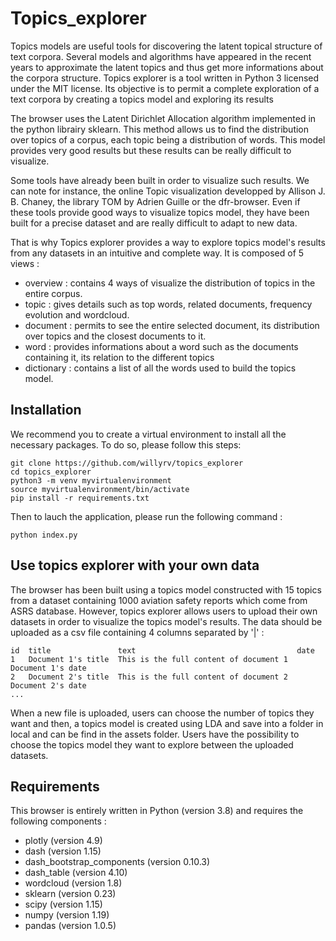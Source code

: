 # Topics_explorer

Topics models are useful tools for discovering the latent topical structure of text corpora. Several models and algorithms have appeared in the recent years to approximate the latent topics and thus get more informations about the corpora structure. Topics explorer is a tool written in Python 3 licensed under the MIT license. Its objective is to permit a complete exploration of a text corpora by creating a topics model and exploring its results

The browser uses the Latent Dirichlet Allocation algorithm implemented in the python librairy sklearn. This method allows us to find the distribution over topics of a corpus, each topic being a distribution of words. This model provides very good results but these results can be really difficult to visualize. 

Some tools have already been built in order to visualize such results. We can note for instance, the online Topic visualization developped by Allison J. B. Chaney, the library TOM by Adrien Guille or the dfr-browser. Even if these tools provide good ways to visualize topics model, they have been built for a precise dataset and are really difficult to adapt to new data.

That is why Topics explorer provides a way to explore topics model's results from any datasets in an intuitive  and complete way. It is composed of 5 views : 

* overview : contains 4 ways of visualize the distribution of topics in the entire corpus. 
* topic : gives details such as top words, related documents, frequency evolution and wordcloud.
* document : permits to see the entire selected document, its distribution over topics and the closest documents to it.
* word : provides informations about a word such as the documents containing it, its relation to the different topics
* dictionary : contains a list of all the words used to build the topics model.


## Installation

We recommend you to create a virtual environment to install all the necessary packages. To do so, please follow this steps: 

```
git clone https://github.com/willyrv/topics_explorer
cd topics_explorer
python3 -m venv myvirtualenvironment
source myvirtualenvironment/bin/activate
pip install -r requirements.txt
```
Then to lauch the application, please run the following command :
```
python index.py
```
## Use topics explorer with your own data

The browser has been built using a topics model constructed with 15 topics from a dataset containing 1000 aviation safety reports which come from ASRS database. However, topics explorer allows users to upload their own datasets in order to visualize the topics model's results. The data should be uploaded as a csv file containing 4 columns separated by '|' :

```
id	title	            text                                    date
1	Document 1's title	This is the full content of document 1  Document 1's date
2	Document 2's title	This is the full content of document 2  Document 2's date
...
```
When a new file is uploaded, users can choose the number of topics they want and then, a topics model is created using LDA and save into a folder in local and can be find in the assets folder. Users have the possibility to choose the topics model they want to explore between the uploaded datasets.

## Requirements 

This browser is entirely written in Python (version 3.8) and requires the following components :
* plotly (version 4.9)
* dash (version 1.15)
* dash_bootstrap_components (version 0.10.3)
* dash_table (version 4.10)
* wordcloud (version 1.8)
* sklearn (version 0.23)
* scipy (version 1.15)
* numpy (version 1.19)
* pandas (version 1.0.5)

